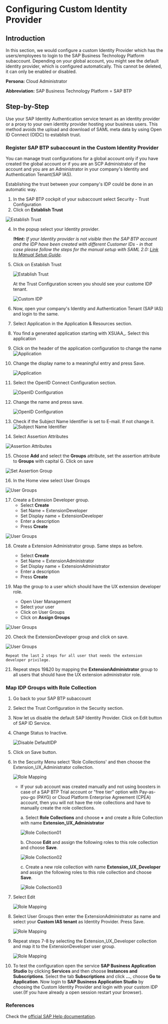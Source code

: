 # Configuring Custom Identity Provider

## Introduction

In this section, we would configure a custom Identity Provider which has the users/employees to login to the SAP Business Technology Platform subaccount.
Depending on your global account, you might see the default identity provider, which is configured automatically. This cannot be deleted, it can only be enabled or disabled. 

**Persona:** Cloud Administrator

**Abbreviation:** SAP Business Technology Platform = SAP BTP


## Step-by-Step

Use your SAP Identity Authentication service tenant as an identity provider or a proxy to your own identity provider hosting your business users. This method avoids the upload and download of SAML meta data by using Open ID Connect (OIDC) to establish trust.

### Register SAP BTP subaccount in the Custom Identity Provider

You can manage trust configurations for a global account only if you have created the global account or if you are an SCP Administrator of the account and you are an Administrator in your company's Identity and Authentication Tenant(SAP IAS).

Establishing the trust between your company's IDP could be done in an automatic way.
1. In the  SAP BTP cockpit of your subaccount select Security - Trust Configuration 
2. Click on **Establish Trust**

![Establish Trust](./images/CustIDP_AutoTrust.png)

4. In the popup select your Identity provider.

   ***!Hint:** If your Identity provider is not visible then the SAP BTP account and the IDP have been created with different Customer IDs - in that case please follow the steps for the manual setup with SAML 2.0: [Link to Manual Setup Guide](./README.md).*

5. Click on Establish Trust

   ![Establish Trust](./images/CustIDP_EstablishTrust.png)

    At the Trust Configuration screen you should see your custome IDP tenant.

   ![Custom IDP](./images/CustIDP_Tenant.png)

6. Now, open your company's Identity and Authentication Tenant (SAP IAS) and login to the same.
7. Select Application in the Application & Resources section.
8. You find a generated application starting with XSUAA_. Select this application
9. Click on the header of the application configuration to change the name 
     ![Application](./images/CustIDP_AutoApplication.png)

10. Change the display name to a meaningful entry and press Save.
    
     ![Application](./images/CustIDP_changeApplicationName.png)

11. Select the OpenID Connect Configuration section.

    ![OpenID Configuration](./images/CustIDP_openId1.png)
12. Change the name and press save.


    ![OpenID Configuration](./images/CustIDP_openId.png)

13. Check if the Subject Name Identifier is set to E-mail. If not change it.
    ![Subject Name Identifier](./images/CustIDP_subjectName.png) 

14. Select Assertion Attributes
    
   ![Assertion Attributes](./images/CustIDP-addAssertion.png) 

15. Choose **Add** and select the **Groups** attribute, set the assertion attribute to **Groups** with capital G. Click on save
 
   ![Set Assertion Group](./images/CustIDP-addGroupAssertion.png)  

16. In the Home view select User Groups

   ![User Groups](./images/CustIDP-addGroups.png)

17. Create a Extension Developer group. 
    * Select **Create**
    * Set Name = ExtensionDeveloper
    * Set Display name = ExtensionDeveloper
    * Enter a description
    * Press **Create**

   ![User Groups](./images/CustIDP-addGroups2.png)


18. Create a Extension Administrator group. Same steps as before.     
     * Select **Create**
     * Set Name = ExtensionAdministrator
     * Set Display name = ExtensionAdministrator
     * Enter a description
     * Press **Create**
  
19. Map the group to a user which should have the UX extension developer role. 
    * Open User Management
    * Select your user  
    * Click on User Groups
    * Click on **Assign Groups**
   
   ![User Groups](./images/CustIDP-assertGroup.png)

20. Check the ExtensionDeveloper group and click on save.
   
   ![User Groups](./images/CustIDP-assertGroup2.png)

    Repeat the last 2 steps for all user that needs the extension developer privilege.

21. Repeat steps 19&20 by mapping the **ExtensionAdministrator** group to all users that should have the UX extension administrator role. 

### Map IDP Groups with Role Collection

1. Go back to your SAP BTP subaccount
2. Select the Trust Configuration in the Security section.
3. Now let us disable the default SAP Identity Provider. Click on Edit button of SAP ID Service.
4.  Change Status to Inactive.

    ![Disable DefaultIDP](./images/CustIDP-disableDefaultIDP.png)
5.  Click on Save button.

6. In the Security Menu select 'Role Collections' and then choose the Extension\_UX\_Administrator collection.
   
   ![Role Mapping](./images/CustIDP_RoleMapping1a.png)
   
   - If your sub account was created manually and not using boosters in case of a  SAP BTP Trial account or "free tier" option with Pay-as-you-go (PAYG) or Cloud Platform Enterprise Agreement (CPEA) account, then you will not have the role collections and have to manually create the role collections. 
      
      a. Select **Role Collections** and choose **+** and create a Role Collection with name **Extension\_UX\_Administrator** 

        ![Role Collection01](./images/createRoleCollection.png)
      
      b. Choose **Edit** and assign the following roles to this role collection and choose **Save**.

        ![Role Collection02](./images/createRoleCollection02.png)
     
      c. Create a new role collection with name **Extension_UX_Developer** and assign the following roles to this role collection and choose **Save**. 

        ![Role Collection03](./images/createRoleCollection03.png)

7. Select Edit

   ![Role Mapping](./images/CustIDP_RoleMapping2a.png)

8. Select User Groups then enter the ExtensionAdministrator as name and select your **Custom IAS tenant** as Identity Provider. Press Save.

   ![Role Mapping](./images/CustIDP_RoleMapping3a.png)

9. Repeat steps 7-8 by selecting the Extension_UX_Developer collection and map it to the ExtensionDeveloper user group.

   ![Role Mapping](./images/CustIDP_RoleMapping4a.png)   

10. To test the configuration open the service **SAP Business Application Studio** by clicking **Services** and then choose **Instances and Subscriptions**. Select the tab **Subscriptions** and click **...**, choose **Go to Application**. Now login to **SAP Business Application Studio** by choosing the Custom Identity Provider and login with your custom IDP user.(If you have already a open session restart your browser).


### References
Check the [official SAP Help documentation](https://help.sap.com/viewer/65de2977205c403bbc107264b8eccf4b/Cloud/en-US/161f8f0cfac64c4fa2d973bc5f08a894.html).
    


